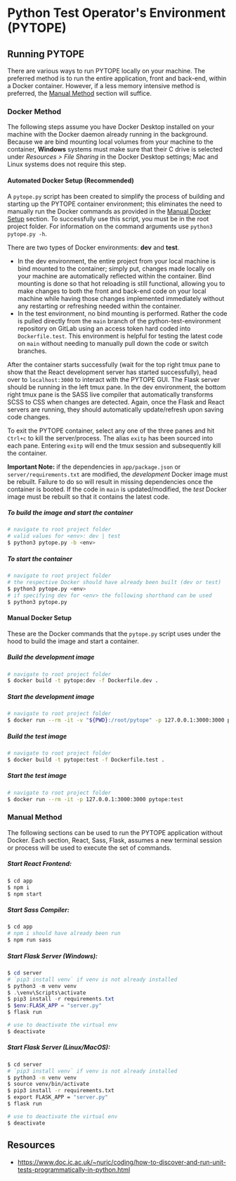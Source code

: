 # Python Test Operator's Environment (PYTOPE)

## Running PYTOPE
There are various ways to run PYTOPE locally on your machine. The preferred method is to run the entire application, front and back-end, within a Docker container. However, if a less memory intensive method is preferred, the [Manual Method](https://gitlab.com/haydenlhannappel/python-test-environment/-/tree/83-zak#manual-method) section will suffice.

### Docker Method
The following steps assume you have Docker Desktop installed on your machine with the Docker daemon already running in the background. Because we are bind mounting local volumes from your machine to the container, **Windows** systems must make sure that their C drive is selected under *Resources > File Sharing* in the Docker Desktop settings; Mac and Linux systems does not require this step.

#### Automated Docker Setup (Recommended)
A `pytope.py` script has been created to simplify the process of building and starting up the PYTOPE container environment; this eliminates the need to manually run the Docker commands as provided in the [Manual Docker Setup](https://gitlab.com/haydenlhannappel/python-test-environment/-/tree/83-zak#manual-docker-setup) section. To successfully use this script, you must be in the root project folder. For information on the command arguments use `python3 pytope.py -h`.

There are two types of Docker environments: **dev** and **test**. 
- In the dev environment, the entire project from your local machine is bind mounted to the container; simply put, changes made locally on your machine are automatically reflected within the container. Bind mounting is done so that hot reloading is still functional, allowing you to make changes to both the front and back-end code on your local machine while having those changes implemented immediately without any restarting or refreshing needed within the container.
- In the test environment, no bind mounting is performed. Rather the code is pulled directly from the `main` branch of the python-test-environment repository on GitLab using an access token hard coded into `Dockerfile.test`. This environment is helpful for testing the latest code on `main` without needing to manually pull down the code or switch branches.

After the container starts successfully (wait for the top right tmux pane to show that the React development server has started successfully), head over to `localhost:3000` to interact with the PYTOPE GUI. The Flask server should be running in the left tmux pane. In the dev environment, the bottom right tmux pane is the SASS live compiler that automatically transforms SCSS to CSS when changes are detected. Again, once the Flask and React servers are running, they should automatically update/refresh upon saving code changes.

To exit the PYTOPE container, select any one of the three panes and hit `Ctrl+c` to kill the server/process. The alias `exitp` has been sourced into each pane. Entering `exitp` will end the tmux session and subsequently kill the container.

**Important Note:** if the dependencies in `app/package.json` or `server/requirements.txt` are modified, the *development* Docker image must be rebuilt. Failure to do so will result in missing dependencies once the container is booted. If the code in `main` is updated/modified, the *test* Docker image must be rebuilt so that it contains the latest code.

##### To build the image and start the container
```bash
# navigate to root project folder
# valid values for <env>: dev | test
$ python3 pytope.py -b <env>
```

##### To start the container
```bash
# navigate to root project folder
# the respective Docker should have already been built (dev or test)
$ python3 pytope.py <env>
# if specifying dev for <env> the following shorthand can be used
$ python3 pytope.py
```

#### Manual Docker Setup
These are the Docker commands that the `pytope.py` script uses under the hood to build the image and start a container.

##### Build the development image
```bash
# navigate to root project folder
$ docker build -t pytope:dev -f Dockerfile.dev .
```

##### Start the development image
```bash
# navigate to root project folder
$ docker run --rm -it -v "${PWD}:/root/pytope" -p 127.0.0.1:3000:3000 pytope .
```

##### Build the test image
```bash
# navigate to root project folder
$ docker build -t pytope:test -f Dockerfile.test .
```

##### Start the test image
```bash
# navigate to root project folder
$ docker run --rm -it -p 127.0.0.1:3000:3000 pytope:test
```

### Manual Method
The following sections can be used to run the PYTOPE application without Docker. Each section, React, Sass, Flask, assumes a new terminal session or process will be used to execute the set of commands.

##### Start React Frontend:
```bash
$ cd app
$ npm i
$ npm start
```

##### Start Sass Compiler:
```bash
$ cd app
# npm i should have already been run
$ npm run sass
```

##### Start Flask Server (Windows):
```powershell
$ cd server
# `pip3 install venv` if venv is not already installed
$ python3 -m venv venv
$ .\venv\Scripts\activate
$ pip3 install -r requirements.txt
$ $env:FLASK_APP = "server.py"
$ flask run

# use to deactivate the virtual env
$ deactivate
```

##### Start Flask Server (Linux/MacOS):
```bash
$ cd server
# `pip3 install venv` if venv is not already installed
$ python3 -m venv venv
$ source venv/bin/activate
$ pip3 install -r requirements.txt
$ export FLASK_APP = "server.py"
$ flask run

# use to deactivate the virtual env
$ deactivate
```

## Resources
- https://www.doc.ic.ac.uk/~nuric/coding/how-to-discover-and-run-unit-tests-programmatically-in-python.html

